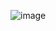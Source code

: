 
![image](https://user-images.githubusercontent.com/58260898/180840786-bc7fe7fb-0069-4316-86a2-851a4023665b.png)
